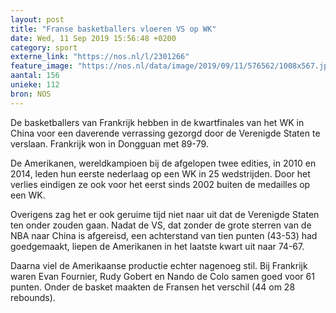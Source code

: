 ```yaml
---
layout: post
title: "Franse basketballers vloeren VS op WK"
date: Wed, 11 Sep 2019 15:56:48 +0200
category: sport
externe_link: "https://nos.nl/l/2301266"
feature_image: "https://nos.nl/data/image/2019/09/11/576562/1008x567.jpg"
aantal: 156
unieke: 112
bron: NOS
---
```


<p>De basketballers van Frankrijk hebben in de kwartfinales van het WK in China voor een daverende verrassing gezorgd door de Verenigde Staten te verslaan. Frankrijk won in Dongguan met 89-79.</p>
<p>De Amerikanen, wereldkampioen bij de afgelopen twee edities, in 2010 en 2014, leden hun eerste nederlaag op een WK in 25 wedstrijden. Door het verlies eindigen ze ook voor het eerst sinds 2002 buiten de medailles op een WK.</p>
<p>Overigens zag het er ook geruime tijd niet naar uit dat de Verenigde Staten ten onder zouden gaan. Nadat de VS, dat zonder de grote sterren van de NBA naar China is afgereisd, een achterstand van tien punten (43-53) had goedgemaakt, liepen de Amerikanen in het laatste kwart uit naar 74-67.</p>
<p>Daarna viel de Amerikaanse productie echter nagenoeg stil. Bij Frankrijk waren Evan Fournier, Rudy Gobert en Nando de Colo samen goed voor 61 punten. Onder de basket maakten de Fransen het verschil (44 om 28 rebounds).</p>
